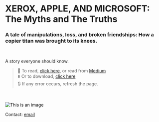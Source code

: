 # XEROX, APPLE, AND MICROSOFT: The Myths and The Truths


### A tale of manipulations, loss, and broken friendships: How a copier titan was brought to its knees.


<br>

A story everyone should know. 


> 📖 To read, [click here](https://github.com/imSuvankar/my_articles/blob/main/XEROX%2C%20APPLE%20AND%20MICROSOFT/XEROX%20APPLE%20AND%20MICROSOFT_The%20The%20Myths%20and%20The%20Truths.pdf), or read from [Medium](https://medium.com/@imSuvankar/xerox-apple-and-microsoft-the-myths-and-the-truths-aadef6042151) <br>
> ⬇️ Or to download, [click here](https://github.com/imSuvankar/my_articles/raw/main/XEROX%2C%20APPLE%20AND%20MICROSOFT/XEROX%20APPLE%20AND%20MICROSOFT_The%20The%20Myths%20and%20The%20Truths.pdf) <br>
> 🔃 If any error occurs, refresh the page.
<br>


![This is an image](https://i.ibb.co/c6WXwK0/Screenshot-183.png)


Contact: [email](mailto:suvankar_das@outlook.com)
